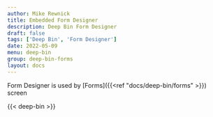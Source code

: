 ```yaml
---
author: Mike Rewnick
title: Embedded Form Designer
description: Deep Bin Form Designer
draft: false
tags: ['Deep Bin', 'Form Designer']
date: 2022-05-09
menu: deep-bin
group: deep-bin-forms
layout: docs
---
```


Form Designer is used by [Forms]({{<ref "docs/deep-bin/forms" >}}) screen

{{< deep-bin >}}
